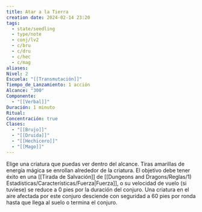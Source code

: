 ```yaml
---
title: Atar a la Tierra
creation date: 2024-02-14 23:20
tags:
  - state/seedling
  - type/note
  - conj/lv2
  - c/bru
  - c/dru
  - c/hec
  - c/mag
aliases: 
Nivel: 2
Escuela: "[[Transmutación]]"
Tiempo_de_Lanzamiento: 1 acción
Alcance: "300"
Componente:
  - "[[Verbal]]"
Duración: 1 minuto
Ritual: 
Concentración: true
Clases:
  - "[[Brujo]]"
  - "[[Druida]]"
  - "[[Hechicero]]"
  - "[[Mago]]"
---
```

Elige una criatura que puedas ver dentro del alcance. Tiras amarillas de energía mágica se enrollan alrededor de la criatura. El objetivo debe tener éxito en una [[Tirada de Salvación]] de [[Dungeons and Dragons/Reglas/1) Estadisticas/Características/Fuerza|Fuerza]], o su velocidad de vuelo (si tuviese) se reduce a 0 pies por la duración del conjuro. Una criatura en el aire afectada por este conjuro desciende con seguridad a 60 pies por ronda hasta que llega al suelo o termina el conjuro.
